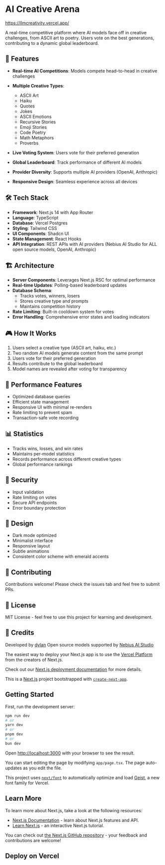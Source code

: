 
# AI Creative Arena

https://llmcreativity.vercel.app/

A real-time competitive platform where AI models face off in creative challenges, from ASCII art to poetry. Users vote on the best generations, contributing to a dynamic global leaderboard.

## 🎯 Features

- **Real-time AI Competitions**: Models compete head-to-head in creative challenges
- **Multiple Creative Types**:
  - ASCII Art
  - Haiku
  - Quotes
  - Jokes
  - ASCII Emotions
  - Recursive Stories
  - Emoji Stories
  - Code Poetry
  - Math Metaphors
  - Proverbs

- **Live Voting System**: Users vote for their preferred generation
- **Global Leaderboard**: Track performance of different AI models
- **Provider Diversity**: Supports multiple AI providers (OpenAI, Anthropic)
- **Responsive Design**: Seamless experience across all devices

## 🛠️ Tech Stack

- **Framework**: Next.js 14 with App Router
- **Language**: TypeScript
- **Database**: Vercel Postgres
- **Styling**: Tailwind CSS
- **UI Components**: Shadcn UI
- **State Management**: React Hooks
- **API Integration**: REST APIs with AI providers (Nebius AI Studio for ALL open source models, OpenAI, Anthropic)

## 🏗️ Architecture

- **Server Components**: Leverages Next.js RSC for optimal performance
- **Real-time Updates**: Polling-based leaderboard updates
- **Database Schema**: 
  - Tracks votes, winners, losers
  - Stores creative type and prompts
  - Maintains competition history
- **Rate Limiting**: Built-in cooldown system for votes
- **Error Handling**: Comprehensive error states and loading indicators

## 🎮 How It Works

1. Users select a creative type (ASCII art, haiku, etc.)
2. Two random AI models generate content from the same prompt
3. Users vote for their preferred generation
4. Results contribute to the global leaderboard
5. Model names are revealed after voting for transparency

## 🚀 Performance Features

- Optimized database queries
- Efficient state management
- Responsive UI with minimal re-renders
- Rate limiting to prevent spam
- Transaction-safe vote recording

## 📊 Statistics

- Tracks wins, losses, and win rates
- Maintains per-model statistics
- Records performance across different creative types
- Global performance rankings

## 🔐 Security

- Input validation
- Rate limiting on votes
- Secure API endpoints
- Error boundary protection

## 🎨 Design

- Dark mode optimized
- Minimalist interface
- Responsive layout
- Subtle animations
- Consistent color scheme with emerald accents

## 🤝 Contributing

Contributions welcome! Please check the issues tab and feel free to submit PRs.

## 📝 License

MIT License - feel free to use this project for learning and development.

## 🙏 Credits

Developed by [dylan](https://x.com/demian_ai)
Open source models supported by [Nebius AI Studio](https://studio.nebius.ai)

The easiest way to deploy your Next.js app is to use the [Vercel Platform](https://vercel.com/new?utm_medium=default-template&filter=next.js&utm_source=create-next-app&utm_campaign=create-next-app-readme) from the creators of Next.js.

Check out our [Next.js deployment documentation](https://nextjs.org/docs/app/building-your-application/deploying) for more details.

This is a [Next.js](https://nextjs.org) project bootstrapped with [`create-next-app`](https://nextjs.org/docs/app/api-reference/cli/create-next-app).

## Getting Started

First, run the development server:

```bash
npm run dev
# or
yarn dev
# or
pnpm dev
# or
bun dev
```

Open [http://localhost:3000](http://localhost:3000) with your browser to see the result.

You can start editing the page by modifying `app/page.tsx`. The page auto-updates as you edit the file.

This project uses [`next/font`](https://nextjs.org/docs/app/building-your-application/optimizing/fonts) to automatically optimize and load [Geist](https://vercel.com/font), a new font family for Vercel.

## Learn More

To learn more about Next.js, take a look at the following resources:

- [Next.js Documentation](https://nextjs.org/docs) - learn about Next.js features and API.
- [Learn Next.js](https://nextjs.org/learn) - an interactive Next.js tutorial.

You can check out [the Next.js GitHub repository](https://github.com/vercel/next.js) - your feedback and contributions are welcome!

## Deploy on Vercel

